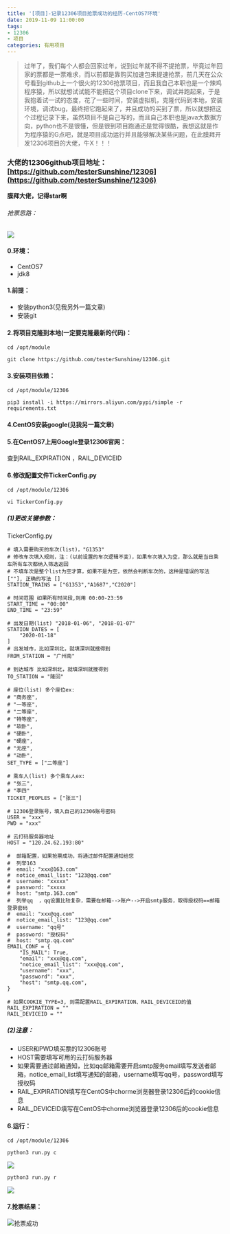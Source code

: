 ```yaml
---
title: '[项目]-记录12306项目抢票成功的经历-CentOS7环境'
date: 2019-11-09 11:00:00
tags: 
- 12306
- 项目
categories: 有用项目
---
```



> 过年了，我们每个人都会回家过年，说到过年就不得不提抢票，毕竟过年回家的票都是一票难求，而以前都是靠购买加速包来提速抢票，前几天在公众号看到github上一个很火的12306抢票项目，而且我自己本职也是一个辣鸡程序猿，所以就想试试能不能把这个项目clone下来，调试并跑起来，于是我抱着试一试的态度，花了一些时间，安装虚拟机，克隆代码到本地，安装环境，调试bug，最终把它跑起来了，并且成功的买到了票，所以就想把这个过程记录下来，虽然项目不是自己写的，而且自己本职也是java大数据方向，python也不是很懂，但是很到项目跑通还是觉得很酷，我想这就是作为程序猿的G点吧，就是项目成功运行并且能够解决某些问题，在此膜拜开发12306项目的大佬，牛X！！！



### 大佬的12306github项目地址：[https://github.com/testerSunshine/12306](https://github.com/testerSunshine/12306)
**膜拜大佬，记得star啊**

###### 抢票思路：
![](https://imgconvert.csdnimg.cn/aHR0cHM6Ly91cGxvYWQtaW1hZ2VzLmppYW5zaHUuaW8vdXBsb2FkX2ltYWdlcy80MzkxNDA3LTYwMzM3ZjcxZTA0NzJkYWYucG5n?x-oss-process=image/format,png)

#### 0.环境：
* CentOS7
* jdk8

#### 1.前提：
* 安装python3(见我另外一篇文章)
* 安装git


#### 2.将项目克隆到本地(一定要克隆最新的代码)：
```shell
cd /opt/module

git clone https://github.com/testerSunshine/12306.git
```
#### 3.安装项目依赖：
```shell
cd /opt/module/12306

pip3 install -i https://mirrors.aliyun.com/pypi/simple -r requirements.txt
```
#### 4.CentOS安装google(见我另一篇文章)

#### 5.在CentOS7上用Google登录12306官网：
查到RAIL_EXPIRATION ，RAIL_DEVICEID

#### 6.修改配置文件TickerConfig.py
```shell
cd /opt/module/12306

vi TickerConfig.py
```
##### (1)更改关键参数：

TickerConfig.py
```shell
# 填入需要购买的车次(list)，"G1353"
# 修改车次填入规则，注：(以前设置的车次逻辑不变)，如果车次填入为空，那么就是当日乘车所有车次都纳入筛选返回
# 不填车次是整个list为空才算，如果不是为空，依然会判断车次的，这种是错误的写法 [""], 正确的写法 []
STATION_TRAINS = ["G1353","A1687","C2020"]

# 时间范围 如果所有时间段,则用 00:00-23:59
START_TIME = "00:00"
END_TIME = "23:59"

# 出发日期(list) "2018-01-06", "2018-01-07"
STATION_DATES = [
    "2020-01-18"
]
# 出发城市，比如深圳北，就填深圳就搜得到
FROM_STATION = "广州南"

# 到达城市 比如深圳北，就填深圳就搜得到
TO_STATION = "隆回"

# 座位(list) 多个座位ex:
# "商务座",
# "一等座",
# "二等座",
# "特等座",
# "软卧",
# "硬卧",
# "硬座",
# "无座",
# "动卧",
SET_TYPE = ["二等座"]

# 乘车人(list) 多个乘车人ex:
# "张三",
# "李四"
TICKET_PEOPLES = ["张三"]

# 12306登录账号，填入自己的12306账号密码
USER = "xxx"
PWD = "xxx"

# 云打码服务器地址
HOST = "120.24.62.193:80"

#  邮箱配置，如果抢票成功，将通过邮件配置通知给您
#  列举163
#  email: "xxx@163.com"
#  notice_email_list: "123@qq.com"
#  username: "xxxxx"
#  password: "xxxxx
#  host: "smtp.163.com"
#  列举qq  ，qq设置比较复杂，需要在邮箱-->账户-->开启smtp服务，取得授权码==邮箱登录密码
#  email: "xxx@qq.com"
#  notice_email_list: "123@qq.com"
#  username: "qq号"
#  password: "授权码"
#  host: "smtp.qq.com"
EMAIL_CONF = {
    "IS_MAIL": True,
    "email": "xxx@qq.com",
    "notice_email_list": "xxx@qq.com",
    "username": "xxx",
    "password": "xxx",
    "host": "smtp.qq.com",
}

# 如果COOKIE_TYPE=3, 则需配置RAIL_EXPIRATION、RAIL_DEVICEID的值
RAIL_EXPIRATION = ""
RAIL_DEVICEID = ""
```

##### (2)注意：
* USER和PWD填买票的12306账号
* HOST需要填写可用的云打码服务器
* 如果需要通过邮箱通知，比如qq邮箱需要开启smtp服务email填写发送者邮箱，notice_email_list填写通知的邮箱，username填写qq号，password填写授权码
* RAIL_EXPIRATION填写在CentOS中chorme浏览器登录12306后的cookie信息
* RAIL_DEVICEID填写在CentOS中chorme浏览器登录12306后的cookie信息


#### 6.运行：
```shell
cd /opt/module/12306

python3 run.py c
```
![](https://imgconvert.csdnimg.cn/aHR0cHM6Ly91cGxvYWQtaW1hZ2VzLmppYW5zaHUuaW8vdXBsb2FkX2ltYWdlcy80MzkxNDA3LWE2NTlkM2VhM2ZlOTllYjAucG5n?x-oss-process=image/format,png)

```shell
python3 run.py r
```
![](https://imgconvert.csdnimg.cn/aHR0cHM6Ly91cGxvYWQtaW1hZ2VzLmppYW5zaHUuaW8vdXBsb2FkX2ltYWdlcy80MzkxNDA3LTc0M2ZhNDRiODU3NWI5YTIucG5n?x-oss-process=image/format,png)

#### 7.抢票结果：
![抢票成功](https://imgconvert.csdnimg.cn/aHR0cDovL3VwbG9hZC1pbWFnZXMuamlhbnNodS5pby91cGxvYWRfaW1hZ2VzLzQzOTE0MDctYzJmNGM4M2U0ZWZhOWE0MS5qcGc?x-oss-process=image/format,png)

